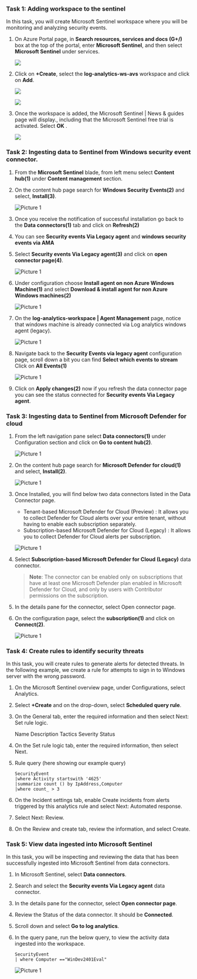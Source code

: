 ### Task 1: Adding workspace to the sentinel

In this task, you will create Microsoft Sentinel workspace where you will be monitoring and analyzing security events.

1. On Azure Portal page, in **Search resources, services and docs (G+/)** box at the top of the portal, enter **Microsoft Sentinel**, and then select **Microsoft Sentinel** under services.

    ![](../Images/s4.png)

1. Click on **+Create**, select the **log-analytics-ws-avs** workspace and click on **Add**.

    ![](../Images/s1.png)

    ![](../Images/s2.png)

1. Once the workspace is added, the Microsoft Sentinel | News & guides page will display., including that the Microsoft Sentinel free trial is activated. Select **OK** .

    ![](../Images/s3.png)

### Task 2: Ingesting data to Sentinel from Windows security event connector.

1. From the **Microsoft Sentinel** blade, from left menu select **Content hub(1)** under **Content management** section.

1. On the content hub page search for **Windows Security Events(2)** and select, **Install(3)**.

     ![Picture 1](../Images/14s1.png)
   
1. Once you receive the notification of successful installation go back to the **Data connectors(1)** tab and click on **Refresh(2)**

1. You can see **Security events Via Legacy agent** and **windows security events via AMA**

1. Select **Security events Via Legacy agent(3)** and click on **open connector page(4)**.

    ![Picture 1](../Images/s6.png)
   
1. Under configuration choose **Install agent on non Azure Windows Machine(1)** and select **Download & install agent for non Azure Windows machines(2)**  

    ![Picture 1](../Images/s7.png)

1. On the **log-analytics-workspace | Agent Management** page, notice that windows machine is already connected via Log analytics windows agent (legacy).

    ![Picture 1](../Images/s8.png)

1. Navigate back to the **Security Events via legacy agent** configuration page, scroll down a bit you can find **Select which events to stream** Click on **All Events(1)**

    ![Picture 1](../Images/s9.png)
 
1. Click on **Apply changes(2)** now if you refresh the data connector page you can see the status connected for **Security events Via Legacy agent**.

### Task 3: Ingesting data to Sentinel from Microsoft Defender for cloud

1. From the left navigation pane select **Data connectors(1)** under Configuration section and click on **Go to content hub(2)**.

    ![Picture 1](../Images/s11.png)

1. On the content hub page search for **Microsoft Defender for cloud(1)** and select, **Install(2)**.

    ![Picture 1](../Images/s12.png)

1. Once Installed, you will find below two data connectors listed in the Data Connector page.
      * Tenant-based Microsoft Defender for Cloud (Preview) : It allows you to collect Defender for Cloud alerts over your entire tenant, without having to enable each subscription separately.
      * Subscription-based Microsoft Defender for Cloud (Legacy) :  It allows you to collect Defender for Cloud alerts per subscription.

     ![Picture 1](../Images/s13.png)

1. Select **Subscription-based Microsoft Defender for Cloud (Legacy)** data connector.
    
    >**Note**: The connector can be enabled only on subscriptions that have at least one Microsoft Defender plan enabled in Microsoft Defender for Cloud, and only by users with Contributor permissions on the subscription.

1. In the details pane for the connector, select Open connector page.

1. On the configuration page, select the **subscription(1)** and click on **Connect(2)**.

     ![Picture 1](../Images/s14.png)

### Task 4: Create rules to identify security threats

In this task, you will create rules to generate alerts for detected threats. In the following example, we create a rule for attempts to sign in to Windows server with the wrong password.

1. On the Microsoft Sentinel overview page, under Configurations, select Analytics.

1. Select **+Create** and on the drop-down, select **Scheduled query rule**.

1. On the General tab, enter the required information and then select Next: Set rule logic.

      Name
      Description
      Tactics
      Severity
      Status

1. On the Set rule logic tab, enter the required information, then select Next.

1. Rule query (here showing our example query)

    ```
    SecurityEvent
    |where Activity startswith '4625'
    |summarize count () by IpAddress,Computer
    |where count_ > 3
    ```

1. On the Incident settings tab, enable Create incidents from alerts triggered by this analytics rule and select Next: Automated response.

1. Select Next: Review.

1. On the Review and create tab, review the information, and select Create.

### Task 5: View data ingested into Microsoft Sentinel

In this task, you will be inspecting and reviewing the data that has been successfully ingested into Microsoft Sentinel from data connectors. 

1. In Microsoft Sentinel, select **Data connectors**.

1. Search and select the **Security events Via Legacy agent** data connector.

1. In the details pane for the connector, select **Open connector page**.

1. Review the Status of the data connector. It should be **Connected**.

1. Scroll down and select **Go to log analytics**.

1. In the query pane, run the below query, to view the activity data ingested into the workspace.

    ```
    SecurityEvent
    | where Computer =="WinDev2401Eval"
    ```
    ![Picture 1](../Images/s10.png)




